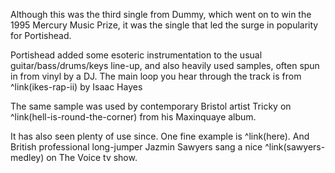 Although this was the third single from Dummy, which went on to win the 1995 Mercury Music Prize, it was the single that led the surge in popularity for Portishead.

Portishead added some esoteric instrumentation to the usual guitar/bass/drums/keys line-up, and also heavily used samples, often spun in from vinyl by a DJ. The main loop you hear through the track is from ^link(ikes-rap-ii) by Isaac Hayes

The same sample was used by contemporary Bristol artist Tricky on ^link(hell-is-round-the-corner) from his Maxinquaye album.

It has also seen plenty of use since. One fine example is ^link(here). And British professional long-jumper Jazmin Sawyers  sang a nice ^link(sawyers-medley) on The Voice tv show.
